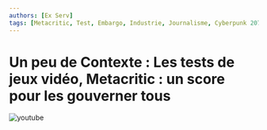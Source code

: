 ```yaml
---
authors: [Ex Serv]
tags: [Metacritic, Test, Embargo, Industrie, Journalisme, Cyberpunk 2077, Sony]
---
```


# Un peu de Contexte : Les tests de jeux vidéo, Metacritic : un score pour les gouverner tous

![youtube](https://www.youtube.com/watch?v=Xx5-4rqJDts)
